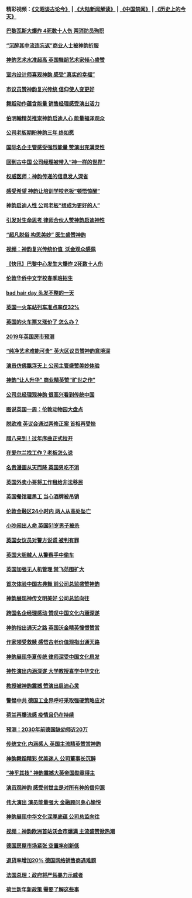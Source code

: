 #### 精彩视频：[《文昭谈古论今》](https://github.com/gfw-breaker/wenzhao/blob/master/README.md?t=01141831) | [《大陆新闻解读》](https://github.com/gfw-breaker/ntdtv-comedy/blob/master/README.md?t=01141831) | [《中国禁闻》](https://github.com/gfw-breaker/ntdtv-news/blob/master/README.md?t=01141831) | [《历史上的今天》](https://github.com/gfw-breaker/today-in-history/blob/master/README.md?t=01141831) 

#### [巴黎瓦斯大爆炸 4死数十人伤 两消防员殉职](../pages/nsc974/n10973956.md?t=01141831) 

#### [“沉醉其中流连忘返”商业人士被神韵折服](../pages/nsc974/n10973730.md?t=01141831) 

#### [神韵艺术水准超高 英国舞蹈艺术家倾心盛赞](../pages/nsc974/n10973515.md?t=01141831) 

#### [室内设计师喜观神韵 感受“真实的幸福”](../pages/nsc974/n10973397.md?t=01141831) 

#### [市议员赞神韵复兴传统 信仰使人变更好](../pages/nsc974/n10973340.md?t=01141831) 

#### [舞蹈动作蕴含能量 销售经理感受演出活力](../pages/nsc974/n10973210.md?t=01141831) 

#### [伯明翰精英推崇神韵启迪人心 能量福泽观众](../pages/nsc974/n10971911.md?t=01141831) 

#### [公司老板期盼神韵三年 终如愿](../pages/nsc974/n10971777.md?t=01141831) 

#### [国际名企主管感受强烈能量 赞演出充满灵性](../pages/nsc974/n10971724.md?t=01141831) 

#### [回到古中国 公司经理被带入“神一样的世界”](../pages/nsc974/n10971705.md?t=01141831) 

#### [权威医师：神韵传递的信息发人深省](../pages/nsc974/n10971688.md?t=01141831) 

#### [感受希望 神韵让培训学校老板“顿悟惊醒”](../pages/nsc974/n10971444.md?t=01141831) 

#### [神韵启迪人性 公司老板“想成为更好的人”](../pages/nsc974/n10971424.md?t=01141831) 

#### [引发对生命思考 律师合伙人赞神韵启迪神性](../pages/nsc974/n10971151.md?t=01141831) 

#### [“超凡脱俗 构思美妙” 医生盛赞神韵](../pages/nsc974/n10971122.md?t=01141831) 

#### [视频：神韵复兴传统价值  沃金观众感佩](../pages/nsc974/n10970961.md?t=01141831) 

#### [【快讯】巴黎中心发生大爆炸 2死数十人伤](../pages/nsc974/n10970675.md?t=01141831) 

#### [伦敦华侨中文学校春季班招生](../pages/nsc974/n10970785.md?t=01141831) 

#### [bad hair day 头发不整的一天](../pages/nsc974/n10970780.md?t=01141831) 

#### [英国一火车站列车准点率仅32%](../pages/nsc974/n10970775.md?t=01141831) 

#### [英国的火车票又涨价了 怎么办？](../pages/nsc974/n10970766.md?t=01141831) 

#### [2019年英国房市预测](../pages/nsc974/n10970729.md?t=01141831) 

#### [“纯净艺术难能可贵” 英大区议员赞神韵意境深](../pages/nsc974/n10970162.md?t=01141831) 

#### [演员仿佛飘浮天上 公司主管盛赞美妙体验](../pages/nsc974/n10969882.md?t=01141831) 

#### [神韵“让人升华” 商业精英赞“旷世之作”](../pages/nsc974/n10969860.md?t=01141831) 

#### [公司总经理观神韵 很高兴看到传统中国](../pages/nsc974/n10969730.md?t=01141831) 

#### [图说英国一周：伦敦动物园大盘点](../pages/nsc974/n10969365.md?t=01141831) 

#### [脱欧难 英议会通过两修正案 首相再受挫](../pages/nsc974/n10968468.md?t=01141831) 

#### [腊八来到！过年序曲正式拉开](../pages/nsc974/n10968649.md?t=01141831) 

#### [在爱尔兰找工作？老板怎么说](../pages/nsc974/n10968555.md?t=01141831) 

#### [名贵漫画从天而降 英国男吃不消](../pages/nsc974/n10968559.md?t=01141831) 

#### [英国外卖小哥将工作租给非法移民](../pages/nsc974/n10968548.md?t=01141831) 

#### [英国餐馆雇黑工 当心酒牌被吊销](../pages/nsc974/n10968537.md?t=01141831) 

#### [伦敦金融区24小时内 两人从高处坠亡](../pages/nsc974/n10968533.md?t=01141831) 

#### [小吵闹出人命 英国51岁男子被杀](../pages/nsc974/n10968526.md?t=01141831) 

#### [英国女议员对警方说谎 被判有罪](../pages/nsc974/n10968517.md?t=01141831) 

#### [英国大胆贼人 从警察手中偷车](../pages/nsc974/n10968489.md?t=01141831) 

#### [英国加强无人机管理 禁飞范围扩大](../pages/nsc974/n10968473.md?t=01141831) 

#### [首次体验中国古典舞 前公司总监盛赞神韵](../pages/nsc974/n10967619.md?t=01141831) 

#### [神韵展现神传文明美好 公司总监向往](../pages/nsc974/n10967402.md?t=01141831) 

#### [跨国名企经理感动 赞叹中国文化内涵深遂](../pages/nsc974/n10967396.md?t=01141831) 

#### [神韵指出通天之路 英国沃金精英憧憬赞赏](../pages/nsc974/n10967254.md?t=01141831) 

#### [作家领受救赎 感悟古老价值观指出通天路](../pages/nsc974/n10967056.md?t=01141831) 

#### [神韵展现华夏传统 律师深受中国文化启发](../pages/nsc974/n10966824.md?t=01141831) 

#### [神性演出内涵深遂 大学教授喜学中华文化](../pages/nsc974/n10966804.md?t=01141831) 

#### [教授被神韵震撼 赞演出启迪心灵](../pages/nsc974/n10966792.md?t=01141831) 

#### [警惕中共 德国工业界呼吁采取强硬策略应对](../pages/nsc974/n10966701.md?t=01141831) 

#### [荷兰再爆流感 疫情且仍在持续](../pages/nsc974/n10965996.md?t=01141831) 

#### [预测：2030年前德国缺幼师近20万](../pages/nsc974/n10965934.md?t=01141831) 

#### [传统文化 内涵感人 英国主流精英赞赏神韵](../pages/nsc974/n10965374.md?t=01141831) 

#### [神韵舞蹈精彩 优美迷人 公司董事长沉醉](../pages/nsc974/n10965237.md?t=01141831) 

#### [“神乎其技” 神韵震撼大英帝国勋章得主](../pages/nsc974/n10964718.md?t=01141831) 

#### [演员观神韵 感受创世主是对所有神的信仰源](../pages/nsc974/n10964931.md?t=01141831) 

#### [伟大演出 演员能量强大 金融顾问身心愉悦](../pages/nsc974/n10964616.md?t=01141831) 

#### [神韵展现中华文化深厚底蕴 公司总监向往](../pages/nsc974/n10964581.md?t=01141831) 

#### [视频：神韵欧洲首站沃金市爆满 主流盛赞掀热潮](../pages/nsc974/n10964483.md?t=01141831) 

#### [德国房屋市场紧张 空置率创新低](../pages/nsc974/n10964397.md?t=01141831) 

#### [退货率增加20% 德国网络销售商遇难题](../pages/nsc974/n10964456.md?t=01141831) 

#### [法国总理：政府将严惩暴力示威者](../pages/nsc974/n10963993.md?t=01141831) 

#### [荷兰新年新政策 需要了解这些事](../pages/nsc974/n10963965.md?t=01141831) 

